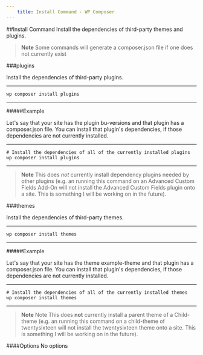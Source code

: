 ```yaml
---
    title: Install Command - WP Composer
---
```

##Install Command
Install the dependencies of third-party themes and plugins.
> **Note** Some commands will generate a composer.json file if one does not currently exist

###plugins

Install the dependencies of third-party plugins.

---
    wp composer install plugins
---
#####Example

Let's say that your site has the plugin bu-versions and that plugin has a composer.json file. You can install that plugin's dependencies, if those dependencies are not currently installed.

---
    # Install the dependencies of all of the currently installed plugins
    wp composer install plugins
---

> **Note** This does *not* currently install dependency plugins needed by other plugins (e.g. an running this command on an Advanced Custom Fields Add-On will not install the Advanced Custom Fields plugin onto a site. This is something I will be working on in the future).

###themes

Install the dependencies of third-party themes.

---
    wp composer install themes
---
#####Example

Let's say that your site has the theme example-theme and that plugin has a composer.json file. You can install that plugin's dependencies, if those dependencies are not currently installed.

---
    # Install the dependencies of all of the currently installed themes
    wp composer install themes
---

> **Note** Note</strong> This does **not** currently install a parent theme of a Child-theme (e.g. an running this command on a child-theme of twentysixteen will not install the twentysixteen theme onto a site. This is something I will be working on in the future).

####Options
No options
